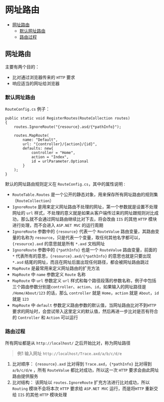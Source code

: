 # 网址路由

- [网址路由](#2)
  - [默认网址路由](#2.1)
  - [路由过程](#2.2)

<span id='2'></span>
## 网址路由

主要有两个目的：
- 比对通过浏览器传来的 `HTTP` 要求
- 响应适当的网址给浏览器

<span id='2.1'></span>
### 默认网址路由
`RouteConfig.cs` 例子：
```
public static void RegisterRoutes(RouteCollection routes)
{
    routes.IgnoreRoute("{resource}.asd/{*pathInfo}");

    routes.MapRoute(
        name: "Default",
        url: "{controller}/{action}/{id}",
        defaults: new{
            controller = "Home",
            action = "Index",
            id = urlParameter.Optional
        }
    );
}
```


默认的网址路由规则定义在 `RouteConfig.cs`，其中的属性说明 :
- `RouteTable.Routes` 是一个公开的静态对象，用来保存所有网址路由的规则集（`RouteCollection`）
- `IgnoreRoute` 是用来定义网址路由不处理的网址，第一个参数就是设置不处理网址的 `url` 样式，不处理的意义就是如果从客户端传过来的网址跟规则对比成功，那么就不会通过网址路由继续比对下去，将会改由 `IIS` 的其他 `HTTP` 模块进行处理，而不会进入 `ASP.NET MVC` 的运行周期
- `IgnoreRoute` 参数中的 `{resource}` 代表一个 `RouteValue` 路由变量，其路由变量的名称为 `resource`，只是代表一个变量，取任何其他名字都可以，`{resource}.axd` 的意思就是所有 `*.axd` 文档网址
- `IgnoreRoute` 参数中的 `{*pathInfo}` 也是一个 `RouteValue` 路由变量，前面的 `*` 代表所有的意思，`{resource}.axd/{*pathInfo}` 的意思也就是只要出现 `*.asd` 结尾的网址，而且在网址后面出现任何路径，都会被网址路由跳过
- `MapRoute` 是最常用来定义网址路由的扩充方法
- `MapRoute` 中 `name` 参数定义 `Route` 名称 
- `MapRoute` 中 `url` 参数定义 `url` 样式和每个路径段落的参数名称，例子中包括三个路由参数分别是`controller`、`action`、`id`，如果输入的网址路径是 `/Home/About/123` 的话，那么 `controller` 就是 `Home`，`action` 就是 `About`，`id` 就是 `123`
- `MapRoute` 中 `default` 参数定义路由参数的默认值，当网址路由比对不到`HTTP` 要求的网址时，会尝试带入这里定义的默认值，然后再进一步比对是否有符合的 `Controller` 和 `Action` 可以运行

<span id='2.2'></span>
### 路由过程

所有网址都是从 `http://localhost/` 之后开始比对，称为网址路径

> 例1 输入网址 `http://localhost/Trace.axd/a/b/c/d/e`

1. 比对顺序： `{resource}.axd` 比对得到 `Trace.axd`，`{*pathInfo}` 比对得到 `a/b/c/d/e` ，所有 `RouteValue` 都比对成功，所以这一次 `HTTP` 要求会由此网址路由提供服务
2. 比对结构： 该网址以 `routes.IgnoreRoute` 扩充方法进行比对成功，所以 `Routing` 模块不会将本次 `HTTP` 要求给 `ASP.NET MVC` 运行，而是将`HTTP` 重新交给 `IIS` 的其他 `HTTP` 模块处理